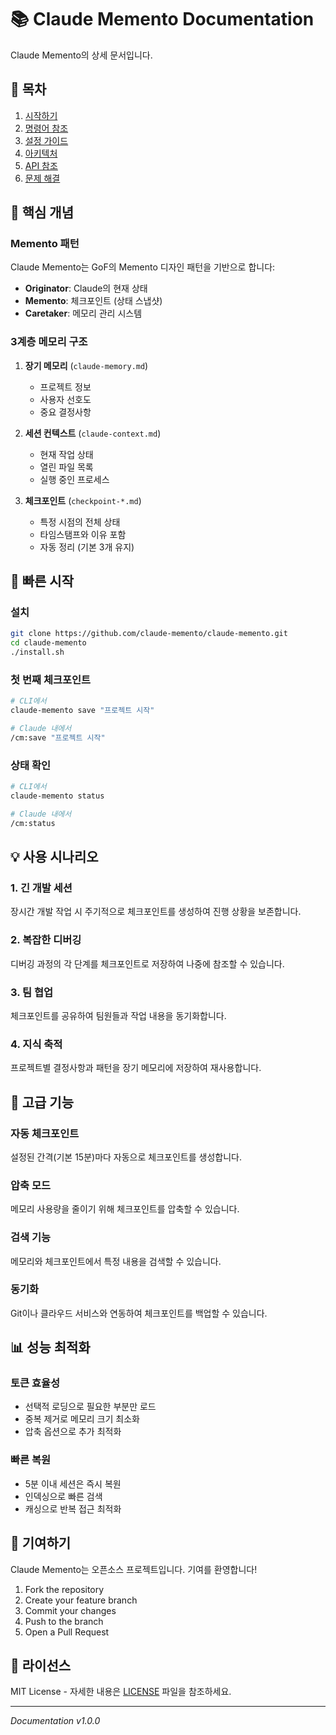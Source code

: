 # 📚 Claude Memento Documentation

Claude Memento의 상세 문서입니다.

## 📖 목차

1. [시작하기](./getting-started.md)
2. [명령어 참조](./commands.md)
3. [설정 가이드](./configuration.md)
4. [아키텍처](./architecture.md)
5. [API 참조](./api-reference.md)
6. [문제 해결](./troubleshooting.md)

## 🎯 핵심 개념

### Memento 패턴
Claude Memento는 GoF의 Memento 디자인 패턴을 기반으로 합니다:
- **Originator**: Claude의 현재 상태
- **Memento**: 체크포인트 (상태 스냅샷)
- **Caretaker**: 메모리 관리 시스템

### 3계층 메모리 구조
1. **장기 메모리** (`claude-memory.md`)
   - 프로젝트 정보
   - 사용자 선호도
   - 중요 결정사항

2. **세션 컨텍스트** (`claude-context.md`)
   - 현재 작업 상태
   - 열린 파일 목록
   - 실행 중인 프로세스

3. **체크포인트** (`checkpoint-*.md`)
   - 특정 시점의 전체 상태
   - 타임스탬프와 이유 포함
   - 자동 정리 (기본 3개 유지)

## 🚀 빠른 시작

### 설치
```bash
git clone https://github.com/claude-memento/claude-memento.git
cd claude-memento
./install.sh
```

### 첫 번째 체크포인트
```bash
# CLI에서
claude-memento save "프로젝트 시작"

# Claude 내에서
/cm:save "프로젝트 시작"
```

### 상태 확인
```bash
# CLI에서
claude-memento status

# Claude 내에서
/cm:status
```

## 💡 사용 시나리오

### 1. 긴 개발 세션
장시간 개발 작업 시 주기적으로 체크포인트를 생성하여 진행 상황을 보존합니다.

### 2. 복잡한 디버깅
디버깅 과정의 각 단계를 체크포인트로 저장하여 나중에 참조할 수 있습니다.

### 3. 팀 협업
체크포인트를 공유하여 팀원들과 작업 내용을 동기화합니다.

### 4. 지식 축적
프로젝트별 결정사항과 패턴을 장기 메모리에 저장하여 재사용합니다.

## 🔧 고급 기능

### 자동 체크포인트
설정된 간격(기본 15분)마다 자동으로 체크포인트를 생성합니다.

### 압축 모드
메모리 사용량을 줄이기 위해 체크포인트를 압축할 수 있습니다.

### 검색 기능
메모리와 체크포인트에서 특정 내용을 검색할 수 있습니다.

### 동기화
Git이나 클라우드 서비스와 연동하여 체크포인트를 백업할 수 있습니다.

## 📊 성능 최적화

### 토큰 효율성
- 선택적 로딩으로 필요한 부분만 로드
- 중복 제거로 메모리 크기 최소화
- 압축 옵션으로 추가 최적화

### 빠른 복원
- 5분 이내 세션은 즉시 복원
- 인덱싱으로 빠른 검색
- 캐싱으로 반복 접근 최적화

## 🤝 기여하기

Claude Memento는 오픈소스 프로젝트입니다. 기여를 환영합니다!

1. Fork the repository
2. Create your feature branch
3. Commit your changes
4. Push to the branch
5. Open a Pull Request

## 📄 라이선스

MIT License - 자세한 내용은 [LICENSE](../LICENSE) 파일을 참조하세요.

---
*Documentation v1.0.0*